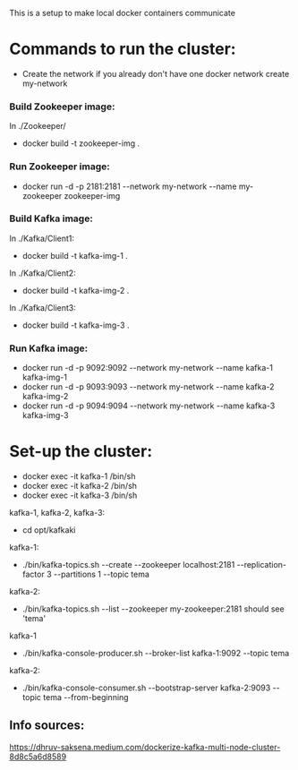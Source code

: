 This is a setup to make local docker containers communicate

# Commands to run the cluster:

- Create the network if you already don't have one
docker network create my-network
### Build Zookeeper image:
In ./Zookeeper/
- docker build -t zookeeper-img .

### Run Zookeeper image:
- docker run -d -p 2181:2181 --network my-network --name my-zookeeper zookeeper-img


### Build Kafka image:
In ./Kafka/Client1:
- docker build -t kafka-img-1 .

In ./Kafka/Client2:
- docker build -t kafka-img-2 .

In ./Kafka/Client3:
- docker build -t kafka-img-3 .

### Run Kafka image:
- docker run -d -p 9092:9092 --network my-network --name kafka-1 kafka-img-1
- docker run -d -p 9093:9093 --network my-network --name kafka-2 kafka-img-2
- docker run -d -p 9094:9094 --network my-network --name kafka-3 kafka-img-3

# Set-up the cluster:
- docker exec -it kafka-1 /bin/sh
- docker exec -it kafka-2 /bin/sh
- docker exec -it kafka-3 /bin/sh

kafka-1, kafka-2, kafka-3:
- cd opt/kafkaki

kafka-1:
- ./bin/kafka-topics.sh --create --zookeeper localhost:2181 --replication-factor 3 --partitions 1 --topic tema

kafka-2:
- ./bin/kafka-topics.sh --list --zookeeper my-zookeeper:2181
should see 'tema'

kafka-1
- ./bin/kafka-console-producer.sh --broker-list kafka-1:9092 --topic tema

kafka-2:
- ./bin/kafka-console-consumer.sh --bootstrap-server kafka-2:9093 --topic tema --from-beginning


## Info sources:
https://dhruv-saksena.medium.com/dockerize-kafka-multi-node-cluster-8d8c5a6d8589
